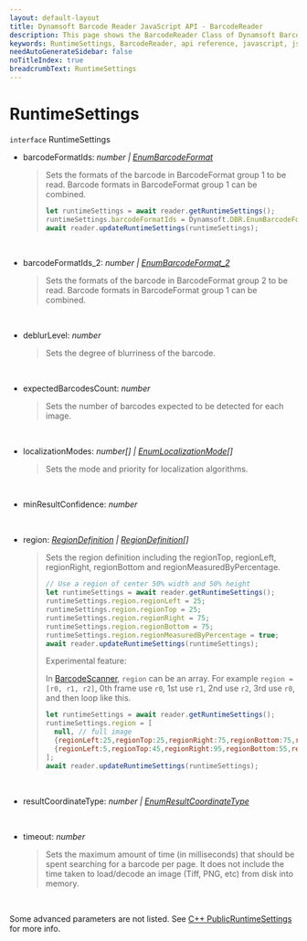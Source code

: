 ```yaml
---
layout: default-layout
title: Dynamsoft Barcode Reader JavaScript API - BarcodeReader
description: This page shows the BarcodeReader Class of Dynamsoft Barcode Reader JavaScript SDK.
keywords: RuntimeSettings, BarcodeReader, api reference, javascript, js
needAutoGenerateSidebar: false
noTitleIndex: true
breadcrumbText: RuntimeSettings
---
```



# RuntimeSettings

`interface` RuntimeSettings

* barcodeFormatIds: *number &#124; [EnumBarcodeFormat](../enum/EnumBarcodeFormat.md)*

  > Sets the formats of the barcode in BarcodeFormat group 1 to be read. Barcode formats in BarcodeFormat group 1 can be combined.
  > ```js
  > let runtimeSettings = await reader.getRuntimeSettings();
  > runtimeSettings.barcodeFormatIds = Dynamsoft.DBR.EnumBarcodeFormat.BF_ONED &#124; Dynamsoft.DBR.EnumBarcodeFormat.BF_QR_CODE;
  > await reader.updateRuntimeSettings(runtimeSettings);
  > ```

  <br />

* barcodeFormatIds_2: *number &#124; [EnumBarcodeFormat_2](../enum/EnumBarcodeFormat_2.md)*

  > Sets the formats of the barcode in BarcodeFormat group 2 to be read. Barcode formats in BarcodeFormat group 1 can be combined.

  <br />

* deblurLevel: *number*

  > Sets the degree of blurriness of the barcode.

  <br />

* expectedBarcodesCount: *number*

  > Sets the number of barcodes expected to be detected for each image.

  <br />

* localizationModes: *number&#91;&#93; &#124; [EnumLocalizationMode](../enum/EnumLocalizationMode.md)&#91;&#93;*

  > Sets the mode and priority for localization algorithms.

  <br />

* minResultConfidence: *number*

  <br />

* region: *[RegionDefinition](RegionDefinition.md) &#124; [RegionDefinition](RegionDefinition.md)&#91;&#93;*

  > Sets the region definition including the regionTop, regionLeft, regionRight, regionBottom and regionMeasuredByPercentage.
  >
  > ```js
  > // Use a region of center 50% width and 50% height
  > let runtimeSettings = await reader.getRuntimeSettings();
  > runtimeSettings.region.regionLeft = 25;
  > runtimeSettings.region.regionTop = 25;
  > runtimeSettings.region.regionRight = 75;
  > runtimeSettings.region.regionBottom = 75;
  > runtimeSettings.region.regionMeasuredByPercentage = true;
  > await reader.updateRuntimeSettings(runtimeSettings);
  > ```
  >
  > Experimental feature:
  >
  > In [BarcodeScanner](../BarcodeScanner.md), `region` can be an array. For example `region = [r0, r1, r2]`, 0th frame use `r0`, 1st use `r1`, 2nd use `r2`, 3rd use `r0`, and then loop like this. 
  >
  > ```js
  > let runtimeSettings = await reader.getRuntimeSettings();
  > runtimeSettings.region = [
  >   null, // full image
  >   {regionLeft:25,regionTop:25,regionRight:75,regionBottom:75,regionMeasuredByPercentage:true}, // center 50% 
  >   {regionLeft:5,regionTop:45,regionRight:95,regionBottom:55,regionMeasuredByPercentage:true}, // width 90%, height 10% 
  > ];
  > await reader.updateRuntimeSettings(runtimeSettings);
  > ```

  <br />

* resultCoordinateType: *number &#124; [EnumResultCoordinateType](../enum/EnumResultCoordinateType.md)*

  <br />

* timeout: *number*

  > Sets the maximum amount of time (in milliseconds) that should be spent searching for a barcode per page. 
  > It does not include the time taken to load/decode an image (Tiff, PNG, etc) from disk into memory.

  <br />

Some advanced parameters are not listed. See [C++ PublicRuntimeSettings](https://www.dynamsoft.com/barcode-reader/programming/c-cplusplus/struct/PublicRuntimeSettings.html?src=cpp&&ver=latest) for more info.


